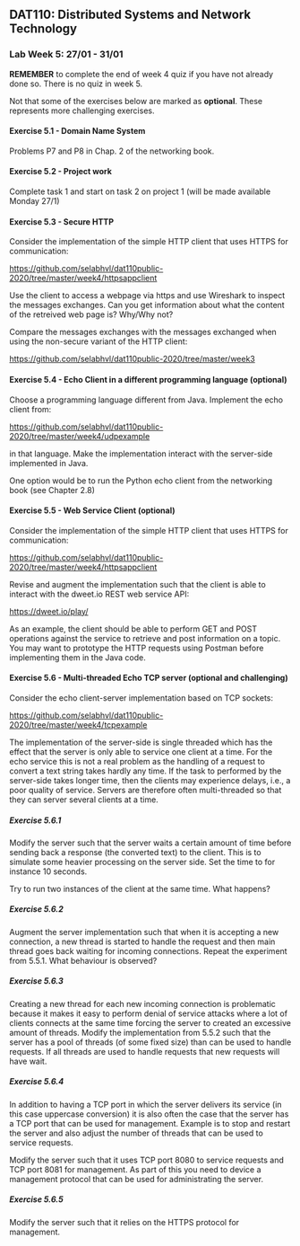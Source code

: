 ## DAT110: Distributed Systems and Network Technology

### Lab Week 5: 27/01 - 31/01

**REMEMBER** to complete the end of week 4 quiz if you have not already done so. There is no quiz in week 5.

Not that some of the exercises below are marked as **optional**. These represents more challenging exercises.

#### Exercise 5.1 - Domain Name System

Problems P7 and P8 in Chap. 2 of the networking book.

#### Exercise 5.2 - Project work

Complete task 1 and start on task 2 on project 1 (will be made available Monday 27/1)

#### Exercise 5.3 - Secure HTTP

Consider the implementation of the simple HTTP client that uses HTTPS for communication:

https://github.com/selabhvl/dat110public-2020/tree/master/week4/httpsappclient

Use the client to access a webpage via https and use Wireshark to inspect the messages exchanges. Can you get information about what the content of the retreived web page is? Why/Why not?

Compare the messages exchanges with the messages exchanged when using the non-secure variant of the HTTP client:

https://github.com/selabhvl/dat110public-2020/tree/master/week3

#### Exercise 5.4 - Echo Client in a different programming language (optional)

Choose a programming language different from Java. Implement the echo client from:

https://github.com/selabhvl/dat110public-2020/tree/master/week4/udpexample

in that language. Make the implementation interact with the server-side implemented in Java.

One option would be to run the Python echo client from the networking book (see Chapter 2.8)

#### Exercise 5.5 - Web Service Client (optional)

Consider the implementation of the simple HTTP client that uses HTTPS for communication:

https://github.com/selabhvl/dat110public-2020/tree/master/week4/httpsappclient

Revise and augment the implementation such that the client is able to interact with the dweet.io REST web service API:

https://dweet.io/play/

As an example, the client should be able to perform GET and POST operations against the service to retrieve and post information on a topic. You may want to prototype the HTTP requests using Postman before implementing them in the Java code.

#### Exercise 5.6 - Multi-threaded Echo TCP server (optional and challenging)

Consider the echo client-server implementation based on TCP sockets:

https://github.com/selabhvl/dat110public-2020/tree/master/week4/tcpexample

The implementation of the server-side is single threaded which has the effect that the server is only able to service one client at a time. For the echo service this is not a real problem as the handling of a request to convert a text string takes hardly any time. If the task to performed by the server-side takes longer time, then the clients may experience delays, i.e., a poor quality of service. Servers are therefore often multi-threaded so that they can server several clients at a time.

##### Exercise 5.6.1

Modify the server such that the server waits a certain amount of time before sending back a response (the converted text) to the client. This is to simulate some heavier processing on the server side. Set the time to for instance 10 seconds.

Try to run two instances of the client at the same time. What happens?

##### Exercise 5.6.2

Augment the server implementation such that when it is accepting a new connection, a new thread is started to handle the request and then main thread goes back waiting for incoming connections. Repeat the experiment from 5.5.1. What behaviour is observed?

##### Exercise 5.6.3

Creating a new thread for each new incoming connection is problematic because it makes it easy to perform denial of service attacks where a lot of clients connects at the same time forcing the server to created an excessive amount of threads. Modify the implementation from 5.5.2 such that the server has a pool of threads (of some fixed size) than can be used to handle requests. If all threads are used to handle requests that new requests will have wait.

##### Exercise 5.6.4

In addition to having a TCP port in which the server delivers its service (in this case uppercase conversion) it is also often the case that the server has a TCP port that can be used for management. Example is to stop and restart the server and also adjust the number of threads that can be used to service requests.

Modify the server such that it uses TCP port 8080 to service requests and TCP port 8081 for management. As part of this you need to device a management protocol that can be used for administrating the server.

##### Exercise 5.6.5

Modify the server such that it relies on the HTTPS protocol for management.
